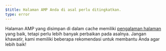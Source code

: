 ```yaml
---
$title: Halaman AMP Anda di asal perlu ditingkatkan.
type: error
---
```


Halaman AMP yang disimpan di dalam cache memiliki [pengalaman halaman](https://developers.google.com/search/docs/guides/page-experience?hl=id) yang baik, tetapi perlu lebih banyak perbaikan pada asalnya. Jangan khawatir, kami memiliki beberapa rekomendasi untuk membantu Anda agar lebih baik!
